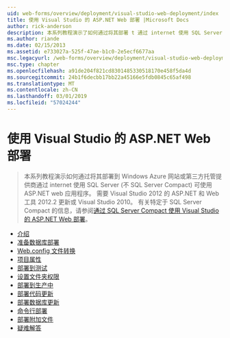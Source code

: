 ```yaml
---
uid: web-forms/overview/deployment/visual-studio-web-deployment/index
title: 使用 Visual Studio 的 ASP.NET Web 部署 |Microsoft Docs
author: rick-anderson
description: 本系列教程演示了如何通过将其部署 t 通过 internet 使用 SQL Server (不 SQL Server Compact) 可用的 ASP.NET web 应用程序...
ms.author: riande
ms.date: 02/15/2013
ms.assetid: e733027a-525f-47ae-b1c0-2e5ecf6677aa
msc.legacyurl: /web-forms/overview/deployment/visual-studio-web-deployment
msc.type: chapter
ms.openlocfilehash: a91de204f821cd8301485330518170e458f5da4d
ms.sourcegitcommit: 24b1f6decbb17bb22a45166e5fdb0845c65af498
ms.translationtype: MT
ms.contentlocale: zh-CN
ms.lasthandoff: 03/01/2019
ms.locfileid: "57024244"
---
```

<a name="aspnet-web-deployment-using-visual-studio"></a>使用 Visual Studio 的 ASP.NET Web 部署
====================
> 本系列教程演示如何通过将其部署到 Windows Azure 网站或第三方托管提供商通过 internet 使用 SQL Server (不 SQL Server Compact) 可使用 ASP.NET web 应用程序。 需要 Visual Studio 2012 的 ASP.NET 和 Web 工具 2012.2 更新或 Visual Studio 2010。 有关特定于 SQL Server Compact 的信息，请参阅[通过 SQL Server Compact 使用 Visual Studio 的 ASP.NET Web 部署](../../older-versions-getting-started/deployment-to-a-hosting-provider/deployment-to-a-hosting-provider-introduction-1-of-12.md)。


- [介绍](introduction.md)
- [准备数据库部署](preparing-databases.md)
- [Web.config 文件转换](web-config-transformations.md)
- [项目属性](project-properties.md)
- [部署到测试](deploying-to-iis.md)
- [设置文件夹权限](setting-folder-permissions.md)
- [部署到生产中](deploying-to-production.md)
- [部署代码更新](deploying-a-code-update.md)
- [部署数据库更新](deploying-a-database-update.md)
- [命令行部署](command-line-deployment.md)
- [部署附加文件](deploying-extra-files.md)
- [疑难解答](troubleshooting.md)
